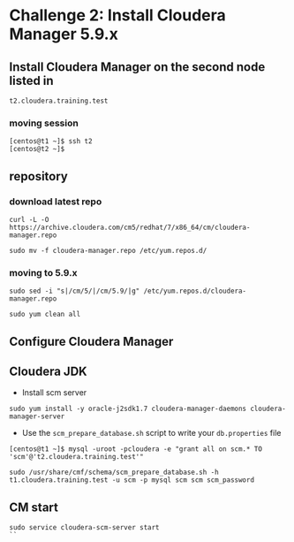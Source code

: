 # Challenge 2: Install Cloudera Manager 5.9.x

## Install Cloudera Manager on the second node listed in

`t2.cloudera.training.test`


### moving session
```
[centos@t1 ~]$ ssh t2
[centos@t2 ~]$
```

## repository

### download latest repo

```
curl -L -O https://archive.cloudera.com/cm5/redhat/7/x86_64/cm/cloudera-manager.repo

sudo mv -f cloudera-manager.repo /etc/yum.repos.d/
```
### moving to 5.9.x

```
sudo sed -i "s|/cm/5/|/cm/5.9/|g" /etc/yum.repos.d/cloudera-manager.repo

sudo yum clean all
```

##  Configure Cloudera Manager


## Cloudera JDK

* Install scm server

```
sudo yum install -y oracle-j2sdk1.7 cloudera-manager-daemons cloudera-manager-server
```

* Use the `scm_prepare_database.sh` script to write your `db.properties` file

```
[centos@t1 ~]$ mysql -uroot -pcloudera -e "grant all on scm.* TO 'scm'@'t2.cloudera.training.test'"
```

```
sudo /usr/share/cmf/schema/scm_prepare_database.sh -h t1.cloudera.training.test -u scm -p mysql scm scm scm_password
```

## CM start

```
sudo service cloudera-scm-server start
``

